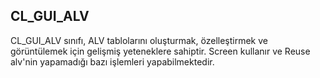 ## CL_GUI_ALV

 CL_GUI_ALV sınıfı, ALV tablolarını oluşturmak, özelleştirmek ve görüntülemek için gelişmiş yeteneklere sahiptir. Screen kullanır ve Reuse alv'nin yapamadığı bazı işlemleri yapabilmektedir.
